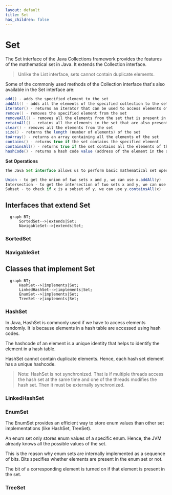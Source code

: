 ```yaml
---
layout: default
title: Set
has_children: false
---
```


# Set
The Set interface of the Java Collections framework provides the features of the mathematical set in Java. It extends the Collection interface.

> Unlike the List interface, sets cannot contain duplicate elements.

Some of the commonly used methods of the Collection interface that's also available in the Set interface are:

```java
add() - adds the specified element to the set
addAll() - adds all the elements of the specified collection to the set
iterator() - returns an iterator that can be used to access elements of the set sequentially
remove() - removes the specified element from the set
removeAll() - removes all the elements from the set that is present in another specified set
retainAll() - retains all the elements in the set that are also present in another specified set
clear() - removes all the elements from the set
size() - returns the length (number of elements) of the set
toArray() - returns an array containing all the elements of the set
contains() - returns true if the set contains the specified element
containsAll() - returns true if the set contains all the elements of the specified collection
hashCode() - returns a hash code value (address of the element in the set)
```
**Set Operations**
```java
The Java Set interface allows us to perform basic mathematical set operations like union, intersection, and subset.

Union - to get the union of two sets x and y, we can use x.addAll(y)
Intersection - to get the intersection of two sets x and y, we can use x.retainAll(y)
Subset - to check if x is a subset of y, we can use y.containsAll(x)
```

## Interfaces that extend Set

```mermaid
  graph BT;
      SortedSet-->|extends|Set;
      NavigableSet-->|extends|Set;
```
### SortedSet

### NavigableSet

## Classes that implement Set

```mermaid
  graph BT;
      HashSet-->|implements|Set;
      LinkedHashSet-->|implements|Set;
      EnumSet-->|implements|Set;
      TreeSet-->|implements|Set;
```


### HashSet
In Java, HashSet is commonly used if we have to access elements randomly. It is because elements in a hash table are accessed using hash codes.

The hashcode of an element is a unique identity that helps to identify the element in a hash table.

HashSet cannot contain duplicate elements. Hence, each hash set element has a unique hashcode.

> Note: HashSet is not synchronized. That is if multiple threads access the hash set at the same time and one of the threads modifies the hash set. Then it must be externally synchronized.
### LinkedHashSet
### EnumSet
The EnumSet provides an efficient way to store enum values than other set implementations (like HashSet, TreeSet).

An enum set only stores enum values of a specific enum. Hence, the JVM already knows all the possible values of the set.

This is the reason why enum sets are internally implemented as a sequence of bits. Bits specifies whether elements are present in the enum set or not.

The bit of a corresponding element is turned on if that element is present in the set.

### TreeSet
